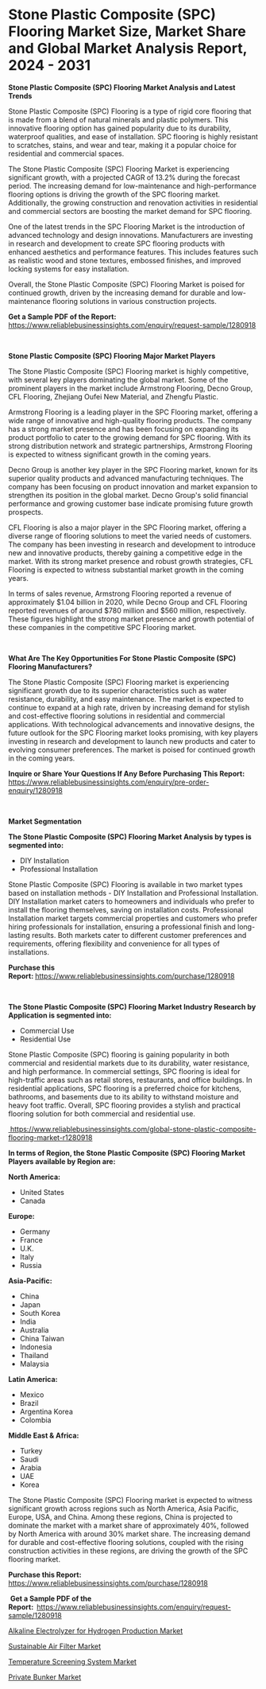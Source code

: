 <p><h1>Stone Plastic Composite (SPC) Flooring Market Size, Market Share and Global Market Analysis Report, 2024 - 2031</h1></p><p><strong>Stone Plastic Composite (SPC) Flooring Market Analysis and Latest Trends</strong></p>
<p><p>Stone Plastic Composite (SPC) Flooring is a type of rigid core flooring that is made from a blend of natural minerals and plastic polymers. This innovative flooring option has gained popularity due to its durability, waterproof qualities, and ease of installation. SPC flooring is highly resistant to scratches, stains, and wear and tear, making it a popular choice for residential and commercial spaces.</p><p>The Stone Plastic Composite (SPC) Flooring Market is experiencing significant growth, with a projected CAGR of 13.2% during the forecast period. The increasing demand for low-maintenance and high-performance flooring options is driving the growth of the SPC flooring market. Additionally, the growing construction and renovation activities in residential and commercial sectors are boosting the market demand for SPC flooring.</p><p>One of the latest trends in the SPC Flooring Market is the introduction of advanced technology and design innovations. Manufacturers are investing in research and development to create SPC flooring products with enhanced aesthetics and performance features. This includes features such as realistic wood and stone textures, embossed finishes, and improved locking systems for easy installation.</p><p>Overall, the Stone Plastic Composite (SPC) Flooring Market is poised for continued growth, driven by the increasing demand for durable and low-maintenance flooring solutions in various construction projects.</p></p>
<p><strong>Get a Sample PDF of the Report:&nbsp;</strong> <a href="https://www.reliablebusinessinsights.com/enquiry/request-sample/1280918">https://www.reliablebusinessinsights.com/enquiry/request-sample/1280918</a></p>
<p>&nbsp;</p>
<p><strong>Stone Plastic Composite (SPC) Flooring Major Market Players</strong></p>
<p><p>The Stone Plastic Composite (SPC) Flooring market is highly competitive, with several key players dominating the global market. Some of the prominent players in the market include Armstrong Flooring, Decno Group, CFL Flooring, Zhejiang Oufei New Material, and Zhengfu Plastic.</p><p>Armstrong Flooring is a leading player in the SPC Flooring market, offering a wide range of innovative and high-quality flooring products. The company has a strong market presence and has been focusing on expanding its product portfolio to cater to the growing demand for SPC flooring. With its strong distribution network and strategic partnerships, Armstrong Flooring is expected to witness significant growth in the coming years.</p><p>Decno Group is another key player in the SPC Flooring market, known for its superior quality products and advanced manufacturing techniques. The company has been focusing on product innovation and market expansion to strengthen its position in the global market. Decno Group's solid financial performance and growing customer base indicate promising future growth prospects.</p><p>CFL Flooring is also a major player in the SPC Flooring market, offering a diverse range of flooring solutions to meet the varied needs of customers. The company has been investing in research and development to introduce new and innovative products, thereby gaining a competitive edge in the market. With its strong market presence and robust growth strategies, CFL Flooring is expected to witness substantial market growth in the coming years.</p><p>In terms of sales revenue, Armstrong Flooring reported a revenue of approximately $1.04 billion in 2020, while Decno Group and CFL Flooring reported revenues of around $780 million and $560 million, respectively. These figures highlight the strong market presence and growth potential of these companies in the competitive SPC Flooring market.</p></p>
<p>&nbsp;</p>
<p><strong>What Are The Key Opportunities For Stone Plastic Composite (SPC) Flooring Manufacturers?</strong></p>
<p><p>The Stone Plastic Composite (SPC) Flooring market is experiencing significant growth due to its superior characteristics such as water resistance, durability, and easy maintenance. The market is expected to continue to expand at a high rate, driven by increasing demand for stylish and cost-effective flooring solutions in residential and commercial applications. With technological advancements and innovative designs, the future outlook for the SPC Flooring market looks promising, with key players investing in research and development to launch new products and cater to evolving consumer preferences. The market is poised for continued growth in the coming years.</p></p>
<p><strong>Inquire or Share Your Questions If Any Before Purchasing This Report:</strong> <a href="https://www.reliablebusinessinsights.com/enquiry/pre-order-enquiry/1280918">https://www.reliablebusinessinsights.com/enquiry/pre-order-enquiry/1280918</a></p>
<p>&nbsp;</p>
<p><strong>Market Segmentation</strong></p>
<p><strong>The Stone Plastic Composite (SPC) Flooring Market Analysis by types is segmented into:</strong></p>
<p><ul><li>DIY Installation</li><li>Professional Installation</li></ul></p>
<p><p>Stone Plastic Composite (SPC) Flooring is available in two market types based on installation methods - DIY Installation and Professional Installation. DIY Installation market caters to homeowners and individuals who prefer to install the flooring themselves, saving on installation costs. Professional Installation market targets commercial properties and customers who prefer hiring professionals for installation, ensuring a professional finish and long-lasting results. Both markets cater to different customer preferences and requirements, offering flexibility and convenience for all types of installations.</p></p>
<p><strong>Purchase this Report:&nbsp;</strong><a href="https://www.reliablebusinessinsights.com/purchase/1280918">https://www.reliablebusinessinsights.com/purchase/1280918</a></p>
<p>&nbsp;</p>
<p><strong>The Stone Plastic Composite (SPC) Flooring Market Industry Research by Application is segmented into:</strong></p>
<p><ul><li>Commercial Use</li><li>Residential Use</li></ul></p>
<p><p>Stone Plastic Composite (SPC) flooring is gaining popularity in both commercial and residential markets due to its durability, water resistance, and high performance. In commercial settings, SPC flooring is ideal for high-traffic areas such as retail stores, restaurants, and office buildings. In residential applications, SPC flooring is a preferred choice for kitchens, bathrooms, and basements due to its ability to withstand moisture and heavy foot traffic. Overall, SPC flooring provides a stylish and practical flooring solution for both commercial and residential use.</p></p>
<p><a href="https://www.reliablebusinessinsights.com/global-stone-plastic-composite-flooring-market-r1280918">&nbsp;https://www.reliablebusinessinsights.com/global-stone-plastic-composite-flooring-market-r1280918</a></p>
<p><strong>In terms of Region, the Stone Plastic Composite (SPC) Flooring Market Players available by Region are:</strong></p>
<p>
    <p> <strong> North America: </strong>
        <ul>
            <li>United States</li>
            <li>Canada</li>
        </ul>
        </p> 
    <p> <strong> Europe: </strong>
        <ul>
            <li>Germany</li>
            <li>France</li>
            <li>U.K.</li>
            <li>Italy</li>
            <li>Russia</li>
        </ul>
        </p> 
    <p> <strong> Asia-Pacific: </strong>
        <ul>
            <li>China</li>
            <li>Japan</li>
            <li>South Korea</li>
            <li>India</li>
            <li>Australia</li>
            <li>China Taiwan</li>
            <li>Indonesia</li>
            <li>Thailand</li>
            <li>Malaysia</li>
        </ul>
        </p> 
    <p> <strong> Latin America: </strong>
        <ul>
            <li>Mexico</li>
            <li>Brazil</li>
            <li>Argentina Korea</li>
            <li>Colombia</li>
        </ul>
        </p> 
    <p> <strong> Middle East & Africa: </strong>
        <ul>
            <li>Turkey</li>
            <li>Saudi</li>
            <li>Arabia</li>
            <li>UAE</li>
            <li>Korea</li>
        </ul>
    </p>
    </p>
<p><p>The Stone Plastic Composite (SPC) Flooring market is expected to witness significant growth across regions such as North America, Asia Pacific, Europe, USA, and China. Among these regions, China is projected to dominate the market with a market share of approximately 40%, followed by North America with around 30% market share. The increasing demand for durable and cost-effective flooring solutions, coupled with the rising construction activities in these regions, are driving the growth of the SPC flooring market.</p></p>
<p><strong>Purchase this Report: </strong><a href="https://www.reliablebusinessinsights.com/purchase/1280918">https://www.reliablebusinessinsights.com/purchase/1280918</a></p>
<p>&nbsp;<strong>Get a Sample PDF of the Report:&nbsp;&nbsp;</strong><a href="https://www.reliablebusinessinsights.com/enquiry/request-sample/1280918">https://www.reliablebusinessinsights.com/enquiry/request-sample/1280918</a></p>
<p><strong></strong></p>
<p><p><a href="https://www.linkedin.com/pulse/alkaline-electrolyzer-hydrogen-production-market-global-insights-gom0f">Alkaline Electrolyzer for Hydrogen Production Market</a></p><p><a href="https://github.com/Gilanghao0/Market-Research-Report-List-1/blob/main/sustainable-air-filter-market.md">Sustainable Air Filter Market</a></p><p><a href="https://www.linkedin.com/pulse/temperature-screening-system-market-global-insights-sales-trends-r6qaf">Temperature Screening System Market</a></p><p><a href="https://github.com/BraidenLucas2019/Market-Research-Report-List-1/blob/main/private-bunker-market.md">Private Bunker Market</a></p></p>